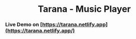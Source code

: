<h1 align="center"> Tarana -  Music Player </h1>



### Live Demo on [https://tarana.netlify.app](https://tarana.netlify.app/)


